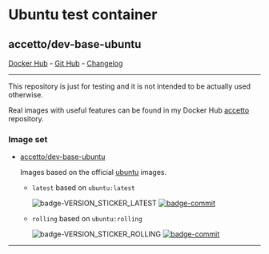 # Ubuntu test container

## accetto/dev-base-ubuntu

[Docker Hub][this-docker] - [Git Hub][this-github] - [Changelog][this-changelog]

***

This repository is just for testing and it is not intended to be actually used otherwise.

Real images with useful features can be found in my Docker Hub [accetto][accetto-docker] repository.

### Image set

- [accetto/dev-base-ubuntu][this-docker]

  Images based on the official [ubuntu][docker-ubuntu] images.

  - `latest` based on `ubuntu:latest`

    ![badge-VERSION_STICKER_LATEST][badge-VERSION_STICKER_LATEST] [![badge-commit](https://images.microbadger.com/badges/commit/accetto/dev-base-ubuntu:latest.svg)](https://microbadger.com/images/accetto/dev-base-ubuntu:latest "Get your own commit badge on microbadger.com")

  - `rolling` based on `ubuntu:rolling`

    ![badge-VERSION_STICKER_ROLLING][badge-VERSION_STICKER_ROLLING] [![badge-commit](https://images.microbadger.com/badges/commit/accetto/dev-base-ubuntu:rolling.svg)](https://microbadger.com/images/accetto/dev-base-ubuntu:rolling "Get your own commit badge on microbadger.com")

***

[this-docker]: https://hub.docker.com/r/accetto/dev-base-ubuntu
[this-github]: https://github.com/accetto/dev-base
[this-changelog]: https://github.com/accetto/dev-base/blob/master/CHANGELOG.md

[accetto-docker]: https://hub.docker.com/u/accetto/
[docker-ubuntu]: https://hub.docker.com/_/ubuntu/

[badge-VERSION_STICKER_LATEST]: https://img.shields.io/static/v1?label=latest&message=ubuntu18.04.3&color=blue&style=flat-square

[badge-VERSION_STICKER_ROLLING]: https://img.shields.io/static/v1?label=rolling&message=TODO&color=blue&style=flat-square
